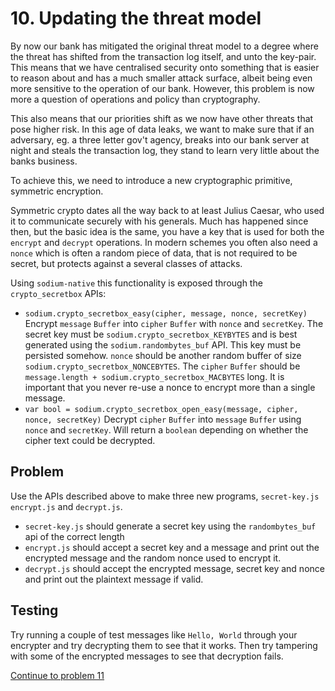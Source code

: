 # 10. Updating the threat model

By now our bank has mitigated the original threat model to a degree where the
threat has shifted from the transaction log itself, and unto the key-pair. This
means that we have centralised security onto something that is easier to reason
about and has a much smaller attack surface, albeit being even more sensitive
to the operation of our bank. However, this problem is now more a question of
operations and policy than cryptography.

This also means that our priorities shift as we now have other threats that
pose higher risk. In this age of data leaks, we want to make sure that if an
adversary, eg. a three letter gov't agency, breaks into our bank server at night
and steals the transaction log, they stand to learn very little about the banks
business.

To achieve this, we need to introduce a new cryptographic primitive, symmetric
encryption.

Symmetric crypto dates all the way back to at least Julius Caesar, who used it
to communicate securely with his generals. Much has happened since then, but the
basic idea is the same, you have a key that is used for both the `encrypt` and
`decrypt` operations. In modern schemes you often also need a `nonce` which is
often a random piece of data, that is not required to be secret, but protects
against a several classes of attacks.

Using `sodium-native` this functionality is exposed through the
`crypto_secretbox` APIs:

* `sodium.crypto_secretbox_easy(cipher, message, nonce, secretKey)`
  Encrypt `message` `Buffer` into `cipher` `Buffer` with `nonce` and
  `secretKey`. The secret key must be `sodium.crypto_secretbox_KEYBYTES` and is
  best generated using the `sodium.randombytes_buf` API. This key must be
  persisted somehow. `nonce` should be another random buffer of size
  `sodium.crypto_secretbox_NONCEBYTES`. The `cipher` `Buffer` should be
  `message.length + sodium.crypto_secretbox_MACBYTES` long. It is important that you
  never re-use a nonce to encrypt more than a single message.
* `var bool = sodium.crypto_secretbox_open_easy(message, cipher, nonce, secretKey)`
  Decrypt `cipher` `Buffer` into `message` `Buffer` using `nonce` and `secretKey`.
  Will return a `boolean` depending on whether the cipher text could be decrypted.

## Problem

Use the APIs described above to make three new programs, `secret-key.js`
`encrypt.js` and `decrypt.js`.

* `secret-key.js` should generate a secret key using the `randombytes_buf` api of
  the correct length
* `encrypt.js` should accept a secret key and a message and print out the
  encrypted message and the random nonce used to encrypt it.
* `decrypt.js` should accept the encrypted message, secret key and nonce and
  print out the plaintext message if valid.

## Testing

Try running a couple of test messages like `Hello, World` through your encrypter
and try decrypting them to see that it works. Then try tampering with some of
the encrypted messages to see that decryption fails.

[Continue to problem 11](11.md)
